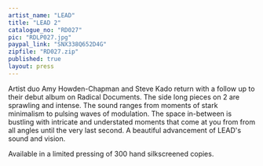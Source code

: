```yaml
---
artist_name: "LEAD"
title: "LEAD 2"
catalogue_no: "RD027"
pic: "RDLP027.jpg"
paypal_link: "SNX338Q652D4G"
zipfile: "RD027.zip"
published: true
layout: press
---
```

Artist duo Amy Howden-Chapman and Steve Kado return with a follow up to their debut album on Radical Documents. The side long pieces on 2 are sprawling and intense. The sound ranges from moments of stark minimalism to pulsing waves of modulation. The space in-between is bustling with intricate and understated moments that come at you from from all angles until the very last second. A beautiful advancement of LEAD's sound and vision.

Available in a limited pressing of 300 hand silkscreened copies.

<!-- paypal_link: "VZ4YMRGN8MVZQ" -->
